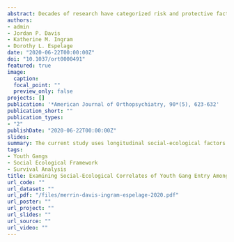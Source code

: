 ```yaml
---
abstract: Decades of research have categorized risk and protective factors for youth gang involvement in social contexts that include individual, family, peer, school, and community factors. However, most studies are cross-sectional and only examine 1 or 2 social-ecological contexts. This study, which used a time-to-event model with time-variant and time-invariant predictors, adds to this literature by using longitudinal social-ecological factors to examine increases in the hazard of gang entry among serious juvenile offenders followed for 7 years during the transition from adolescence to young adulthood. Lower socioeconomic status (SES), higher rates of exposure to violence, self-reported offending, and time spent in jail were associated with higher hazards rates of gang entry. Temperance (suppression of aggression and impulse control) was associated with decreases in the hazard of gang entry. Among family characteristics, higher parental hostility and having a father who had been arrested were associated with increases in the hazard of gang entry. Resistance to peer influence was a protective factor for gang entry. In addition, individuals who reported associating with delinquent peers or who had a higher proportion of friends who had been arrested had significant increases in the hazard for gang entry. School orientation was a significant protective factor, and neighborhood disorganization was associated with increases in the hazard for gang entry. Strategies for early intervention and prevention efforts are discussed.
authors:
- admin
- Jordan P. Davis
- Katherine M. Ingram 
- Dorothy L. Espelage
date: "2020-06-22T00:00:00Z"
doi: "10.1037/ort0000491"
featured: true
image:
  caption: 
  focal_point: ""
  preview_only: false
projects: []
publication: '*American Journal of Orthopsychiatry, 90*(5), 623-632'
publication_short: ""
publication_types:
- "2"
publishDate: "2020-06-22T00:00:00Z"
slides: 
summary: The current study uses longitudinal social-ecological factors to examine increases in the hazard of gang entry among serious juvenile offenders followed for 7 years during the transition from adolescence to young adulthood.
tags:
- Youth Gangs
- Social Ecological Framework
- Survival Analysis 
title: Examining Social-Ecological Correlates of Youth Gang Entry Among Serious Juvenile Offenders - A Survival Analysis
url_code: ""
url_dataset: ""
url_pdf: "/files/merrin-davis-ingram-espelage-2020.pdf"
url_poster: ""
url_project: ""
url_slides: ""
url_source: ""
url_video: ""
---
```

